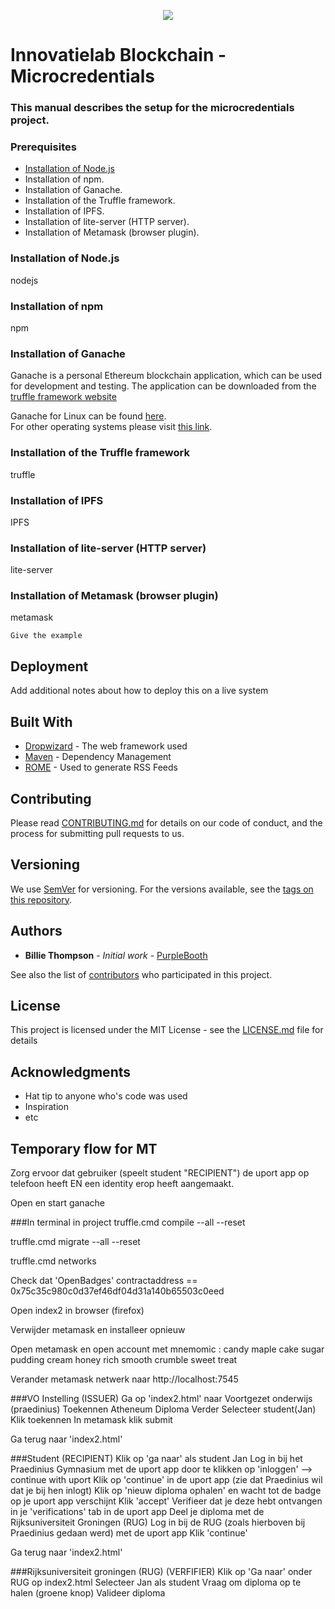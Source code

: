 <p align="center">
    <img src="innovatielab.png"/>    
</p>

# Innovatielab Blockchain - Microcredentials

### This manual describes the setup for the microcredentials project.

### Prerequisites

* [Installation of Node.js](#Deployment)
* Installation of npm.
* Installation of Ganache.
* Installation of the Truffle framework.
* Installation of IPFS.</li>
* Installation of lite-server (HTTP server).
* Installation of Metamask (browser plugin).


### Installation of Node.js

nodejs

### Installation of npm

npm

### Installation of Ganache

Ganache is a personal Ethereum blockchain application, which can be used for development and testing. The application can be downloaded from the <a href="http://truffleframework.com/ganache/" target="_blank">truffle framework website</a><br/><p></p>
Ganache for Linux can be found [here](https://github.com/trufflesuite/ganache/releases/download/v1.0.2/ganache-1.0.2-x86_64.AppImage).<br/> 
For other operating systems please visit [this link](https://github.com/trufflesuite/ganache/releases).
<p></p>

### Installation of the Truffle framework

truffle

### Installation of IPFS

IPFS

### Installation of lite-server (HTTP server)

lite-server

### Installation of Metamask (browser plugin)

metamask

```
Give the example
```


## Deployment

Add additional notes about how to deploy this on a live system

## Built With

* [Dropwizard](http://www.dropwizard.io/1.0.2/docs/) - The web framework used
* [Maven](https://maven.apache.org/) - Dependency Management
* [ROME](https://rometools.github.io/rome/) - Used to generate RSS Feeds

## Contributing

Please read [CONTRIBUTING.md](https://gist.github.com/PurpleBooth/b24679402957c63ec426) for details on our code of conduct, and the process for submitting pull requests to us.

## Versioning

We use [SemVer](http://semver.org/) for versioning. For the versions available, see the [tags on this repository](https://github.com/your/project/tags). 

## Authors

* **Billie Thompson** - *Initial work* - [PurpleBooth](https://github.com/PurpleBooth)

See also the list of [contributors](https://github.com/your/project/contributors) who participated in this project.

## License

This project is licensed under the MIT License - see the [LICENSE.md](LICENSE.md) file for details

## Acknowledgments

* Hat tip to anyone who's code was used
* Inspiration
* etc



## Temporary flow for MT
Zorg ervoor dat gebruiker (speelt student "RECIPIENT") de uport app op telefoon heeft EN een identity erop heeft aangemaakt.

Open en start ganache

###In terminal in project
truffle.cmd compile --all --reset

truffle.cmd migrate --all --reset

truffle.cmd networks

Check dat 'OpenBadges' contractaddress == 0x75c35c980c0d37ef46df04d31a140b65503c0eed

Open index2 in browser (firefox)

Verwijder metamask en installeer opnieuw

Open metamask en open account met mnemomic : candy maple cake sugar pudding cream honey rich smooth crumble sweet treat

Verander metamask netwerk naar http://localhost:7545

###VO Instelling (ISSUER)
Ga op 'index2.html' naar Voortgezet onderwijs (praedinius)
Toekennen Atheneum Diploma
Verder
Selecteer student(Jan)
Klik toekennen
In metamask klik submit

Ga terug naar 'index2.html'

###Student (RECIPIENT)
Klik op 'ga naar' als student Jan
Log in bij het Praedinius Gymnasium met de uport app door te klikken op 'inloggen' --> continue with uport
Klik op 'continue' in de uport app (zie dat Praedinius wil dat je bij hen inlogt)
Klik op 'nieuw diploma ophalen' en wacht tot de badge op je uport app verschijnt
Klik 'accept'
Verifieer dat je deze hebt ontvangen in je 'verifications' tab in de uport app
Deel je diploma met de Rijksuniversiteit Groningen (RUG)
Log in bij de RUG (zoals hierboven bij Praedinius gedaan werd) met de uport app
Klik 'continue'

Ga terug naar 'index2.html'

###Rijksuniversiteit groningen (RUG) (VERFIFIER)
Klik op 'Ga naar' onder RUG op index2.html
Selecteer Jan als student
Vraag om diploma op te halen (groene knop)
Valideer diploma 